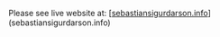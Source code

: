 Please see live website at: [[sebastiansigurdarson.info](https://www.sebastiansigurdarson.info/)](sebastiansigurdarson.info)
